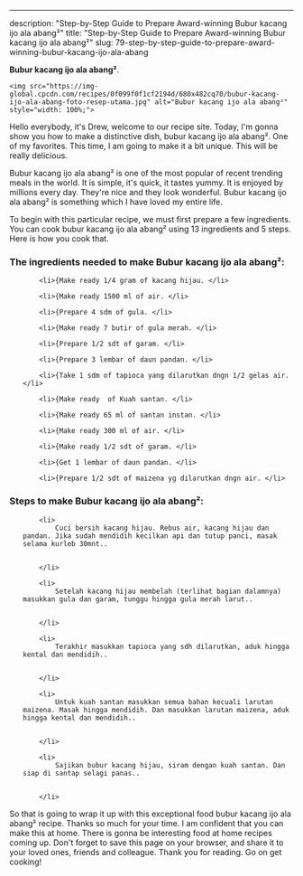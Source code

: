 ---
description: "Step-by-Step Guide to Prepare Award-winning Bubur kacang ijo ala abang²"
title: "Step-by-Step Guide to Prepare Award-winning Bubur kacang ijo ala abang²"
slug: 79-step-by-step-guide-to-prepare-award-winning-bubur-kacang-ijo-ala-abang

<p>
	<strong>Bubur kacang ijo ala abang²</strong>. 
	
</p>
<p>
	
	<img src="https://img-global.cpcdn.com/recipes/0f099f0f1cf2194d/680x482cq70/bubur-kacang-ijo-ala-abang-foto-resep-utama.jpg" alt="Bubur kacang ijo ala abang²" style="width: 100%;">
	
	
</p>
<p>
	Hello everybody, it's Drew, welcome to our recipe site. Today, I'm gonna show you how to make a distinctive dish, bubur kacang ijo ala abang². One of my favorites. This time, I am going to make it a bit unique. This will be really delicious.
</p>
	
<p>
	
</p>
<p>
	Bubur kacang ijo ala abang² is one of the most popular of recent trending meals in the world. It is simple, it's quick, it tastes yummy. It is enjoyed by millions every day. They're nice and they look wonderful. Bubur kacang ijo ala abang² is something which I have loved my entire life.
</p>

<p>
To begin with this particular recipe, we must first prepare a few ingredients. You can cook bubur kacang ijo ala abang² using 13 ingredients and 5 steps. Here is how you cook that.
</p>

<h3>The ingredients needed to make Bubur kacang ijo ala abang²:</h3>

<ol>
	
		<li>{Make ready 1/4 gram of kacang hijau. </li>
	
		<li>{Make ready 1500 ml of air. </li>
	
		<li>{Prepare 4 sdm of gula. </li>
	
		<li>{Make ready 7 butir of gula merah. </li>
	
		<li>{Prepare 1/2 sdt of garam. </li>
	
		<li>{Prepare 3 lembar of daun pandan. </li>
	
		<li>{Take 1 sdm of tapioca yang dilarutkan dngn 1/2 gelas air. </li>
	
		<li>{Make ready  of Kuah santan. </li>
	
		<li>{Make ready 65 ml of santan instan. </li>
	
		<li>{Make ready 300 ml of air. </li>
	
		<li>{Make ready 1/2 sdt of garam. </li>
	
		<li>{Get 1 lembar of daun pandan. </li>
	
		<li>{Prepare 1/2 sdt of maizena yg dilarutkan dngn air. </li>
	
</ol>
<p>
	
</p>

<h3>Steps to make Bubur kacang ijo ala abang²:</h3>

<ol>
	
		<li>
			Cuci bersih kacang hijau. Rebus air, kacang hijau dan pandan. Jika sudah mendidih kecilkan api dan tutup panci, masak selama kurleb 30mnt..
			
			
		</li>
	
		<li>
			Setelah kacang hijau membelah (terlihat bagian dalamnya) masukkan gula dan garam, tunggu hingga gula merah larut..
			
			
		</li>
	
		<li>
			Terakhir masukkan tapioca yang sdh dilarutkan, aduk hingga kental dan mendidih..
			
			
		</li>
	
		<li>
			Untuk kuah santan masukkan semua bahan kecuali larutan maizena. Masak hingga mendidih. Dan masukkan larutan maizena, aduk hingga kental dan mendidih..
			
			
		</li>
	
		<li>
			Sajikan bubur kacang hijau, siram dengan kuah santan. Dan siap di santap selagi panas..
			
			
		</li>
	
</ol>

<p>
	
</p>

<p>
	So that is going to wrap it up with this exceptional food bubur kacang ijo ala abang² recipe. Thanks so much for your time. I am confident that you can make this at home. There is gonna be interesting food at home recipes coming up. Don't forget to save this page on your browser, and share it to your loved ones, friends and colleague. Thank you for reading. Go on get cooking!
</p>
